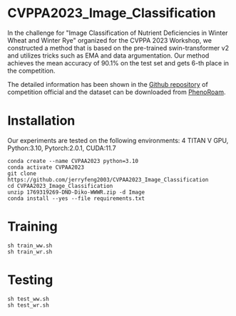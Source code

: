 # CVPPA2023_Image_Classification

In the challenge for "Image Classification of Nutrient Deficiencies in Winter Wheat and Winter Rye" organized for the CVPPA 2023 Workshop, we constructed a method that is based on the pre-trained swin-transformer v2 and utilizes tricks such as EMA and data argumentation. Our method achieves the mean accuracy of 90.1\% on the test set and gets 6-th place in the competition.

The detailed information has been shown in the [Github repository](https://github.com/jh-yi/DND-Diko-WWWR) of competition official and the dataset can be downloaded from [PhenoRoam](https://phenoroam.phenorob.de/geonetwork/srv/eng/catalog.search#/metadata/1272b197-11ad-4138-a872-dc31d8051726).

# Installation

Our experiments are tested on the following environments: 4 TITAN V GPU, Python:3.10, Pytorch:2.0.1, CUDA:11.7
```
conda create --name CVPAA2023 python=3.10
conda activate CVPAA2023
git clone https://github.com/jerryfeng2003/CVPAA2023_Image_Classification
cd CVPAA2023_Image_Classification
unzip 1769319269-DND-Diko-WWWR.zip -d Image
conda install --yes --file requirements.txt
```

# Training
```
sh train_ww.sh
sh train_wr.sh
```

# Testing
```
sh test_ww.sh
sh test_wr.sh
```
